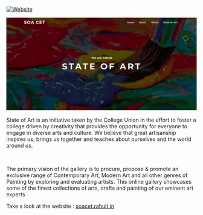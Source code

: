 [![Website](https://img.shields.io/website?down_color=red&down_message=down&style=flat-square&up_color=green&up_message=Up&url=https%3A%2F%2Fsoacet.in)](http://soacet.rahult.in)

![soacet](soacet.png)

State of Art is an initiative taken by the College Union in the effort to foster a college driven by creativity that provides the opportunity for everyone to engage in diverse arts and culture. We believe that great artisanship inspires us, brings us together and teaches about ourselves and the world around us.

<br>

The primary vision of the gallery is to procure, propose & promote an exclusive range of Contemporary Art, Modern Art and all other genres of Painting by exploring and evaluating artists. This online gallery showcases some of the finest collections of arts, crafts and painting of our eminent art experts

Take a look at the website : [soacet.rahult.in](http://soacet.rahult.in)
